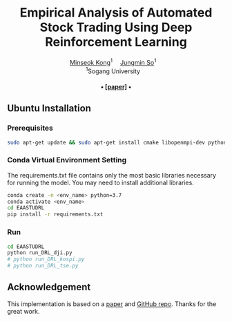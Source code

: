 <div align="center">

<h1>Empirical Analysis of Automated Stock Trading Using Deep Reinforcement Learning</h1>

<div>
    <a href='https://github.com/kongminseok' target='_blank'>Minseok Kong</a><sup>1</sup>&emsp;
    <a href='https://github.com/Daye-Lee18' target='_blank'>Jungmin So</a><sup>1</sup>&emsp;
</div>

<div>
    <sup>1</sup>Sogang University&emsp; 
</div>

<div>
    <h4 align="center">
        • <a href="https://www.mdpi.com/2076-3417/13/1/633#B10-applsci-13-00633" target='_blank'>[paper]</a> •
    </h4>
</div>

</div>


## Ubuntu Installation
### Prerequisites
```bash
sudo apt-get update && sudo apt-get install cmake libopenmpi-dev python3-dev zlib1g-dev libgl1-mesa-glx
```
### Conda Virtual Environment Setting
The requirements.txt file contains only the most basic libraries necessary for running the model. You may need to install additional libraries.
```bash
conda create -n <env_name> python=3.7
conda activate <env_name>
cd EAASTUDRL
pip install -r requirements.txt
```
### Run
```bash
cd EAASTUDRL
python run_DRL_dji.py
# python run_DRL_kospi.py
# python run_DRL_tse.py
```

## Acknowledgement
This implementation is based on a [paper](https://papers.ssrn.com/sol3/papers.cfm?abstract_id=3690996) and [GitHub repo](https://github.com/AI4Finance-Foundation/FinRL-Live-Trading). Thanks for the great work.
